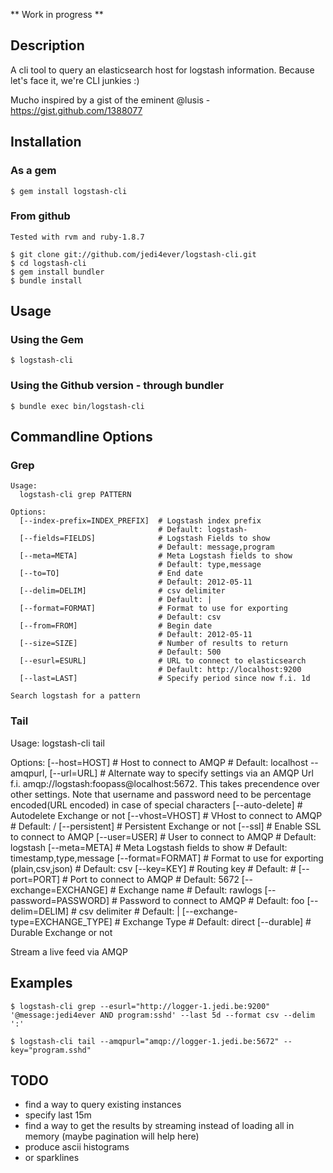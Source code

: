 ** Work in progress **

## Description

A cli tool to query an elasticsearch host for logstash information.
Because let's face it, we're CLI junkies :)

Mucho inspired by a gist of the eminent @lusis - <https://gist.github.com/1388077>

## Installation
### As a gem

    $ gem install logstash-cli

### From github

    Tested with rvm and ruby-1.8.7

    $ git clone git://github.com/jedi4ever/logstash-cli.git
    $ cd logstash-cli
    $ gem install bundler
    $ bundle install

## Usage

### Using the Gem

    $ logstash-cli

### Using the Github version - through bundler

    $ bundle exec bin/logstash-cli 

## Commandline Options

### Grep

    Usage:
      logstash-cli grep PATTERN

    Options:
      [--index-prefix=INDEX_PREFIX]  # Logstash index prefix
                                     # Default: logstash-
      [--fields=FIELDS]              # Logstash Fields to show
                                     # Default: message,program
      [--meta=META]                  # Meta Logstash fields to show
                                     # Default: type,message
      [--to=TO]                      # End date
                                     # Default: 2012-05-11
      [--delim=DELIM]                # csv delimiter
                                     # Default: |
      [--format=FORMAT]              # Format to use for exporting
                                     # Default: csv
      [--from=FROM]                  # Begin date
                                     # Default: 2012-05-11
      [--size=SIZE]                  # Number of results to return
                                     # Default: 500
      [--esurl=ESURL]                # URL to connect to elasticsearch
                                     # Default: http://localhost:9200
      [--last=LAST]                  # Specify period since now f.i. 1d

    Search logstash for a pattern

### Tail

Usage:
  logstash-cli tail

Options:
      [--host=HOST]                    # Host to connect to AMQP
                                       # Default: localhost
  --amqpurl, [--url=URL]               # Alternate way to specify settings via an AMQP Url f.i. amqp://logstash:foopass@localhost:5672. 
 This takes precendence over other settings. Note that username and password need to be percentage encoded(URL encoded) in case of special characters
      [--auto-delete]                  # Autodelete Exchange or not
      [--vhost=VHOST]                  # VHost to connect to AMQP
                                       # Default: /
      [--persistent]                   # Persistent Exchange or not
      [--ssl]                          # Enable SSL to connect to AMQP
      [--user=USER]                    # User to connect to AMQP
                                       # Default: logstash
      [--meta=META]                    # Meta Logstash fields to show
                                       # Default: timestamp,type,message
      [--format=FORMAT]                # Format to use for exporting (plain,csv,json)
                                       # Default: csv
      [--key=KEY]                      # Routing key
                                       # Default: #
      [--port=PORT]                    # Port to connect to AMQP
                                       # Default: 5672
      [--exchange=EXCHANGE]            # Exchange name
                                       # Default: rawlogs
      [--password=PASSWORD]            # Password to connect to AMQP
                                       # Default: foo
      [--delim=DELIM]                  # csv delimiter
                                       # Default: |
      [--exchange-type=EXCHANGE_TYPE]  # Exchange Type
                                       # Default: direct
      [--durable]                      # Durable Exchange or not

Stream a live feed via AMQP


## Examples

    $ logstash-cli grep --esurl="http://logger-1.jedi.be:9200" '@message:jedi4ever AND program:sshd' --last 5d --format csv --delim ':'

    $ logstash-cli tail --amqpurl="amqp://logger-1.jedi.be:5672" --key="program.sshd"

## TODO

- find a way to query existing instances
- specify last 15m 
- find a way to get the results by streaming instead of loading all in memory (maybe pagination will help here)
- produce ascii histograms
- or sparklines
